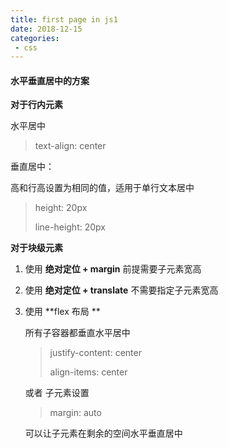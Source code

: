 ```yaml
---
title: first page in js1
date: 2018-12-15
categories:
 - css
---
```


#### **水平垂直居中的方案**

**对于行内元素**

水平居中

> text-align: center

垂直居中：

高和行高设置为相同的值，适用于单行文本居中

> height: 20px
>
> line-height: 20px

**对于块级元素**

1. 使用 **绝对定位 + margin** 前提需要子元素宽高 

2. 使用 **绝对定位 + translate** 不需要指定子元素宽高

3. 使用 **flex 布局  **

   所有子容器都垂直水平居中

   > justify-content: center
   >
   > align-items: center

   或者 子元素设置

   > margin: auto

   可以让子元素在剩余的空间水平垂直居中